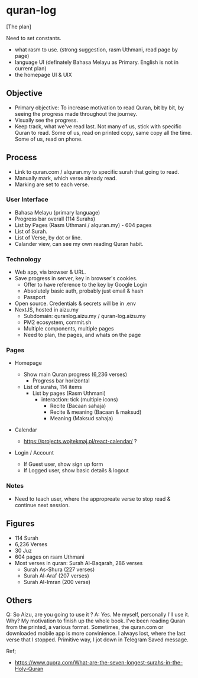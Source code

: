 # quran-log

[The plan]

Need to set constants.
- what rasm to use. (strong suggestion, rasm Uthmani, read page by page)
- language UI (definately Bahasa Melayu as Primary. English is not in current plan)
- the homepage UI & UIX

## Objective
- Primary objective: To increase motivation to read Quran, bit by bit, by seeing the progress made throughout the journey.
- Visually see the progress.
- Keep track, what we've read last. Not many of us, stick with specific Quran to read. Some of us, read on printed copy, same copy all the time. Some of us, read on phone.

## Process
- Link to quran.com / alquran.my to specific surah that going to read.
- Manually mark, which verse already read.
- Marking are set to each verse.

### User Interface
- Bahasa Melayu (primary language)
- Progress bar overall (114 Surahs)
- List by Pages (Rasm Uthmani / alquran.my) - 604 pages
- List of Surah.
- List of Verse, by dot or line.
- Calander view, can see my own reading Quran habit.

### Technology
- Web app, via browser & URL.
- Save progress in server, key in browser's cookies.
  - Offer to have reference to the key by Google Login
  - Absolutely basic auth, probably just email & hash
  - Passport
- Open source. Credentials & secrets will be in .env
- NextJS, hosted in aizu.my
  - Subdomain: quranlog.aizu.my / quran-log.aizu.my
  - PM2 ecosystem, commit.sh
  - Multiple components, multiple pages
  - Need to plan, the pages, and whats on the page
  
### Pages
- Homepage
  - Show main Quran progress (6,236 verses)
    - Progress bar horizontal
  - List of surahs, 114 items
    - List by pages (Rasm Uthmani)
      - interaction: tick (multiple icons)
        - Recite (Bacaan sahaja)
        - Recite & meaning (Bacaan & maksud)
        - Meaning (Maksud sahaja)
      
- Calendar
  - https://projects.wojtekmaj.pl/react-calendar/ ?
- Login / Account
  - If Guest user, show sign up form
  - If Logged user, show basic details & logout

### Notes
- Need to teach user, where the appropreate verse to stop read & continue next session.

## Figures
- 114 Surah
- 6,236 Verses
- 30 Juz
- 604 pages on rsam Uthmani
- Most verses in quran: Surah Al-Baqarah, 286 verses
  - Surah As-Shura (227 verses)
  - Surah Al-Araf (207 verses)
  - Surah Al-Imran (200 verse)
 
## Others
Q: So Aizu, are you going to use it ?
A: Yes. Me myself, personally I'll use it. Why? My motivation to finish up the whole book. I've been reading Quran from the printed, a various format. Sometimes, the quran.com or downloaded mobile app is more convinience. I always lost, where the last verse that I stopped. Primitive way, I jot down in Telegram Saved message.

Ref;
- https://www.quora.com/What-are-the-seven-longest-surahs-in-the-Holy-Quran
